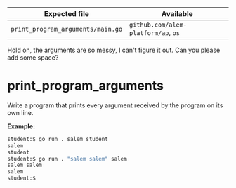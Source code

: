 | Expected file                     | Available                           |
| --------------------------------- | ----------------------------------- |
| `print_program_arguments/main.go` | `github.com/alem-platform/ap`, `os` |

<p data-story-username="di0n">Hold on, the arguments are so messy, I can't figure it out. Can you please add some space?</p>

# print_program_arguments

Write a program that prints every argument received by the program on its own line.

**Example:**

```sh
student:$ go run . salem student
salem
student
student:$ go run . "salem salem" salem
salem salem
salem
student:$
```
